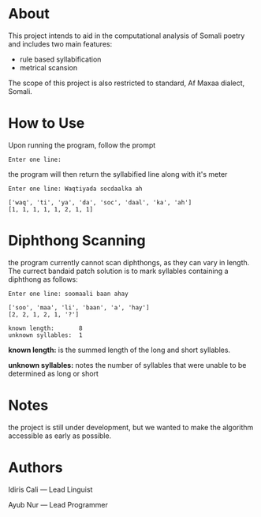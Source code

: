 # About
This project intends to aid in the computational analysis of Somali poetry and includes two main features:
- rule based syllabification 
- metrical scansion 
 
The scope of this project is also restricted to standard, Af Maxaa dialect, Somali.

# How to Use
Upon running the program, follow the prompt

```
Enter one line:
```
the program will then return the syllabified line along with it's meter

```
Enter one line: Waqtiyada socdaalka ah

['waq', 'ti', 'ya', 'da', 'soc', 'daal', 'ka', 'ah']
[1, 1, 1, 1, 1, 2, 1, 1]
```

# Diphthong Scanning
the program currently cannot scan diphthongs, as they can vary in length. The currect bandaid patch solution is to mark syllables containing a diphthong as follows:

```
Enter one line: soomaali baan ahay

['soo', 'maa', 'li', 'baan', 'a', 'hay']
[2, 2, 1, 2, 1, '?']

known length:       8
unknown syllables:  1
```
**known length:** is the summed length of the long and short syllables.

**unknown syllables:** notes the number of syllables that were unable to be determined as long or short

# Notes
the project is still under development, but we wanted to make the algorithm accessible as early as possible.

# Authors
Idiris Cali — Lead Linguist

Ayub Nur    — Lead Programmer
